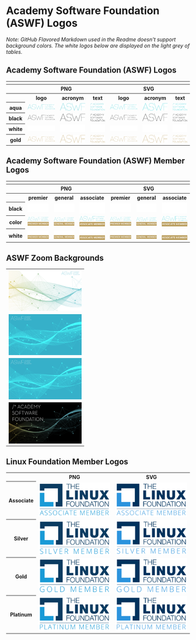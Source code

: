 # Academy Software Foundation (ASWF) Logos

*Note: GitHub Flavored Markdown used in the Readme doesn't support background colors. The white logos below are displayed on the light grey of tables.*

## Academy Software Foundation (ASWF) Logos

<table>
    <tr>
    	<th colspan="7"></th>
    </tr>
    <tr>
        <th></th>
        <th colspan="3">PNG</th>
        <th colspan="3">SVG</th>
    </tr>
    <tr>
        <th></th>
        <th>logo</th>
        <th>acronym</th>
        <th>text</th>
        <th>logo</th>
        <th>acronym</th>
        <th>text</th>
    </tr>
    <tr>
        <th>aqua</th>
        <td><img src="/other/aswf/aqua/aqua-logo.png" width="200"></td>
        <td><img src="/other/aswf/aqua/aqua-acronym.png" width="95"></td>
        <td><img src="/other/aswf/aqua/aqua-text.png" width="75"></td>
        <td><img src="/other/aswf/aqua/aqua-logo.svg" width="200"></td>
        <td><img src="/other/aswf/aqua/aqua-acronym.svg" width="95"></td>
        <td><img src="/other/aswf/aqua/aqua-text.svg" width="75"></td>
    </tr>
    <tr>
        <th>black</th>
        <td><img src="/other/aswf/black/black-logo.png" width="200"></td>
        <td><img src="/other/aswf/black/black-acronym.png" width="95"></td>
        <td><img src="/other/aswf/black/black-text.png" width="75"></td>
        <td><img src="/other/aswf/black/black-logo.svg" width="200"></td>
        <td><img src="/other/aswf/black/black-acronym.svg" width="95"></td>
        <td><img src="/other/aswf/black/black-text.svg" width="75"></td>
    </tr>
    <tr>
        <th>white</th>
        <td><img src="/other/aswf/white/white-logo.png" width="200"></td>
        <td><img src="/other/aswf/white/white-acronym.png" width="95"></td>
        <td><img src="/other/aswf/white/white-text.png" width="75"></td>
        <td><img src="/other/aswf/white/white-logo.svg" width="200"></td>
        <td><img src="/other/aswf/white/white-acronym.svg" width="95"></td>
        <td><img src="/other/aswf/white/white-text.svg" width="75"></td>
    </tr>
    <tr>
        <th>gold</th>
        <td><img src="/other/aswf/gold/gold-logo.png" width="200"></td>
        <td><img src="/other/aswf/gold/gold-acronym.png" width="95"></td>
        <td><img src="/other/aswf/gold/gold-text.png" width="75"></td>
        <td><img src="/other/aswf/gold/gold-logo.svg" width="200"></td>
        <td><img src="/other/aswf/gold/gold-acronym.svg" width="95"></td>
        <td><img src="/other/aswf/gold/gold-text.svg" width="75"></td>
    </tr>
</table>

## Academy Software Foundation (ASWF) Member Logos

<table>
    <tr>
    	<th colspan="7"></th>
    </tr>
    <tr>
        <th></th>
        <th colspan="3">PNG</th>
        <th colspan="3">SVG</th>
    </tr>
    <tr>
        <th></th>
        <th>premier</th>
        <th>general</th>
        <th>associate</th>
        <th>premier</th>
        <th>general</th>
        <th>associate</th>
    </tr>
    <tr>
        <th>black</th>
        <td><img src="/other/aswf-member/premier/premier-black.png" width="125"></td>
        <td><img src="/other/aswf-member/general/general-black.png" width="125"></td>
        <td><img src="/other/aswf-member/associate/associate-black.png" width="125"></td>
        <td><img src="/other/aswf-member/premier/premier-black.svg" width="125"></td>
        <td><img src="/other/aswf-member/general/general-black.svg" width="125"></td>
        <td><img src="/other/aswf-member/associate/associate-black.svg" width="125"></td>
    </tr>
    <tr>
        <th>color</th>
        <td><img src="/other/aswf-member/premier/premier-color.png" width="125"></td>
        <td><img src="/other/aswf-member/general/general-color.png" width="125"></td>
        <td><img src="/other/aswf-member/associate/associate-color.png" width="125"></td>
        <td><img src="/other/aswf-member/premier/premier-color.svg" width="125"></td>
        <td><img src="/other/aswf-member/general/general-color.svg" width="125"></td>
        <td><img src="/other/aswf-member/associate/associate-color.svg" width="125"></td>
    </tr>
    <tr>
        <th>white</th>
        <td><img src="/other/aswf-member/premier/premier-white.png" width="125"></td>
        <td><img src="/other/aswf-member/general/general-white.png" width="125"></td>
        <td><img src="/other/aswf-member/associate/associate-white.png" width="125"></td>
        <td><img src="/other/aswf-member/premier/premier-white.svg" width="125"></td>
        <td><img src="/other/aswf-member/general/general-white.svg" width="125"></td>
        <td><img src="/other/aswf-member/associate/associate-white.svg" width="125"></td>
    </tr>
</table>

## ASWF Zoom Backgrounds

<table>
    <tr>
        <td><img src="/other/zoom-backgrounds/ASWF_ZoomBG_v4_A.png" width="200"></td>
    </tr>
    <tr>
        <td><img src="/other/zoom-backgrounds/ASWF_ZoomBG_v4_B.png" width="200"></td>
    </tr>
    <tr>
        <td><img src="/other/zoom-backgrounds/ASWF_ZoomBG_v4_B.png" width="200"></td>
    </tr>
    <tr>
        <td><img src="/other/zoom-backgrounds/ASWF_ZoomBG_v4_D.png" width="200"></td>
    </tr>
</table>

## Linux Foundation Member Logos

<table>
    <tr>
        <th></th>
        <th>PNG</th>
        <th>SVG</th>
    </tr>
    <tr>
        <th>Associate</th>
        <td><img src="/other/lf-member/associate/lf_mem_asso.png" width="200"></td>
        <td><img src="/other/lf-member/associate/lf_mem_asso.svg" width="200"></td>
    </tr>
    <tr>
        <th>Silver</th>
        <td><img src="/other/lf-member/silver/lf_mem_silv.png" width="200"></td>
        <td><img src="/other/lf-member/silver/lf_mem_silv.svg" width="200"></td>
    </tr>
    <tr>
        <th>Gold</th>
        <td><img src="/other/lf-member/gold/lf_mem_gold.png" width="200"></td>
        <td><img src="/other/lf-member/gold/lf_mem_gold.svg" width="200"></td>
    </tr>
    <tr>
        <th>Platinum</th>
        <td><img src="/other/lf-member/platinum/lf_mem_plat.png" width="200"></td>
        <td><img src="/other/lf-member/platinum/lf_mem_plat.svg" width="200"></td>
    </tr>
</table>
